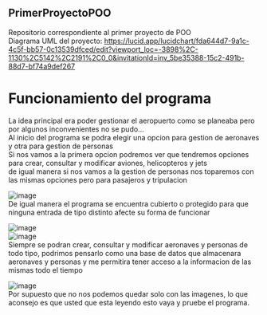 ## PrimerProyectoPOO
Repositorio correspondiente al primer proyecto de POO  
Diagrama UML del proyecto:
https://lucid.app/lucidchart/fda644d7-9a1c-4c5f-bb57-0c13539dfced/edit?viewport_loc=-3898%2C-1130%2C5142%2C2191%2C0_0&invitationId=inv_5be35388-15c2-491b-88d7-bf74a9def267  
# Funcionamiento del programa  
La idea principal era poder gestionar el aeropuerto como se planeaba pero por algunos inconvenientes no se pudo...  
Al inicio del programa se podra elegir una opcion para gestion de aeronaves y otra para gestion de personas  
Si nos vamos a la primera opcion podremos ver que tendremos opciones para crear, consultar y modificar aviones, helicopteros y jets  
de igual manera si nos vamos a la gestion de personas nos toparemos con las mismas opciones pero para pasajeros y tripulacion  

![image](https://github.com/santisalazargil22/PrimerProyectoPOO/assets/140760877/5d263ffc-162d-43a4-86b2-d499069255d7)    
De igual manera el programa se encuentra cubierto o protegido para que ninguna entrada de tipo distinto afecte su forma de funcionar  

![image](https://github.com/santisalazargil22/PrimerProyectoPOO/assets/140760877/36da5c21-8c0f-4511-97f2-b43c5c59f32c)  
![image](https://github.com/santisalazargil22/PrimerProyectoPOO/assets/140760877/083d27e0-d848-4d3f-8f4b-63b5719ec00b)  
Siempre se podran crear, consultar y modificar aeronaves y personas de todo tipo, podrimos pensarlo como una base de datos que almacenara  
aeronaves y personas y me permitira tener acceso a la informacion de las mismas todo el tiempo  

![image](https://github.com/santisalazargil22/PrimerProyectoPOO/assets/140760877/1d15094b-5360-4c6b-92f5-9e7ec3bc8dcf)  
Por supuesto que no nos podemos quedar solo con las imagenes, lo que aconsejo es que usted que esta leyendo esto vaya y pruebe el programa.






